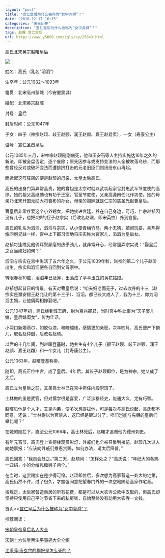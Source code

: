 ```yaml
---
layout: "post"
title: "宣仁皇后为什么被称为“女中尧舜”？"
date: "2018-12-17 16:15"
categories: "宋元历史"
description: "宣仁皇后为什么被称为“女中尧舜”？"
tags: 赵曙 宣仁皇后
url: https://www.y5000.com/zgls/sy/25843.html
---
```






高氏北宋英宗赵曙皇后

![](https://img.y5000.com/uploads/allimg/170930/13-1F930101135I1.jpg)

姓名：高氏（乳名“滔滔”）

生卒年：公元1032～1093年

籍贯：北宋亳州蒙城（今安徽蒙城）

婚配：北宋英宗赵曙

封号：皇后

封后时间：公元1047年

子女：四子（神宗赵顼、歧王赵颢、润王赵颜、嘉王赵君页），一女（寿康公主）

谥号：宣仁圣烈皇后

公元1085年三月，宋神宗赵顼刚刚病死，他和王安石等人主持实施达16年之久的新法，即被全盘否定，逐个废除；原先因参与或支持变法的人全被吹落乌纱，而那些曾经反对或破坏变法而遭排挤打击的元老旧臣们则纷纷东山再起。

而掀起这阵狂飙的便是赵顼的母亲、太皇太后高氏。

高氏的出身门第异常高贵，她的曾祖是太宗时就以武功起家官封忠武军节度使的高琼，她的祖父高继勋也有功于王室，官至节度使，父亲高遵甫任北作坊使，她的母亲乃北宋开国元勋大将曹彬的孙女，母亲的胞妹就是仁宗的慈圣光献曹皇后。

曹皇后非常疼爱这个小外甥女，把她接进宫廷，养在自己身边，可巧，仁宗赵祯因没有儿子，也把4岁的侄子赵宗实（后改名赵曙，即宋英宗）养到宫里。

高氏的乳名为滔滔，滔滔与宗实，从小便青梅竹马，两小无猜，嬉闹玩耍，亲热得像同胞兄妹一样，宫中上下都习惯地将宗实称为官家儿，滔滔为皇后女。

赵祯每逢瞧见他俩耳鬓厮磨的热乎劲儿，就非常开心，经常逗弄宗实说：“娶皇后之女当媳妇如何？”

滔滔与宗实在宫中生活了五六年之久，于公元1039年秋，赵祯的第二个儿子赵昕出生，宗实和滔滔便各自回到父母家中。

转眼春秋10载，滔滔年已及笄，出落成了亭亭玉立的黄花姑娘。

赵祯想起昔日的情景，有天对曹皇后说：“咱夫妇老而无子，过去收养的十三（赵宗实是濮安懿王赵允让的第十三子）、滔滔，都已长大成人了，我为十三、你为滔滔主婚，让他俩两相嫁娶吧。”

公元1047年初，高氏嫁到濮王府，封为京兆郡君，当时宫中称此事为“天子娶儿媳，皇后嫁闺女”，传为佳话。

小两口新婚燕尔，如胶似漆，和睦缱绻，感情更加亲密，次年四月，高氏便产下麟儿，取名赵仲鍼，后改名赵顼。

以后的十几年间，到赵曙登基时，她共生有4个儿子（颍王赵顼、岐王赵颢、润王赵颜、嘉王赵頵）和一个女儿（封寿康公主）。

公元1063年，赵曙登基称帝。

随即，高氏正位中宫，成了皇后。4年后，其长子赵顼即位，是为神宗，她又成了太后。

高氏立为皇后之前，其弟高士林已在宫中担任内殿崇班了。

士林做的虽是武官，但对儒学很是喜爱，广泛涉猎经史，能通大义，尤有巧智。

赵曙见他是个人才，又是内弟，便多次想提拔他，可是每次与高氏说起，高氏都不同意，还说：“士林得以为官禁从，这已经是很过分了，咱们岂能与先朝的皇后们攀比呢？”

在她的阻拦下，直至公元1066年，高士林死后，赵曙才追赠他为德州刺史。

有年元宵节，高氏登上宣德楼观赏彩灯，外戚们也全被召集到楼前，赵顼几次派人向她禀报：“应该向外戚们推恩赏赐，如何办法，请太后降旨。”

高氏回答：“我自会处之。”第二天，赵顼问：“怎样处之？”高氏说：“年纪大的各赐一匹绢，小的分给乳糖狮子两个。”

在当时，这赏赐实在是少得可怜。赵顼即位后，多次想为高家营造一处大的宅第，高氏仍然不许，过了很久，才勉强同意把望春门外的一块空地赐给高家作宅基。

按规定，太后家营造新居的所有花费，都是可以从大农寺公款中支取的，但高氏却坚持只使用自己平时节省下来的私房钱，自始至终没有动用大农寺一文钱。

首页>>[宣仁皇后为什么被称为“女中尧舜”？](https://www.y5000.com/zgls/sy/25843.html)

推荐阅读：

[宋朝皇帝皇后名人大全](https://www.y5000.com/zgls/sy/25612.html)

[宋朝十六位皇帝生平事迹大全介绍](https://www.y5000.com/zgls/sy/19310.html)

[江采萍:唐玄宗的梅妃是怎么死的？](https://www.y5000.com/zgls/mrzj/25964.html)
